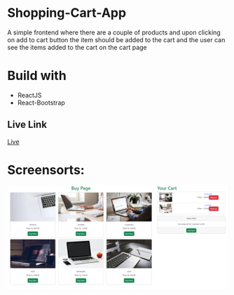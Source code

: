 # Shopping-Cart-App

A simple frontend where there are a couple of products and upon clicking on add to cart button
the item should be added to the cart and the user can see the items added to the cart on the cart page

# Build with

- ReactJS
- React-Bootstrap

## Live Link

[Live](https://shopnowcart.netlify.app/)

# Screensorts:

![screensort](./shopping-cart-app//src/images/Shopping%20Cart%20App.png)
